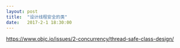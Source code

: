 ```yaml
---
layout: post
title:  "设计线程安全的类"
date:   2017-2-1 18:30:00
---
```



https://www.objc.io/issues/2-concurrency/thread-safe-class-design/




